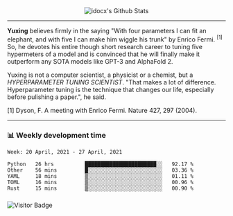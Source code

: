 <div align="center">
    <img align="center" src="https://github-readme-stats.vercel.app/api?username=idocx&show_icons=true&count_private=true&hide_border=true" alt="idocx's Github Stats"></img>
</div>

---

**Yuxing** believes firmly in the saying "With four parameters I can fit an elephant, and with five I can make him wiggle his trunk" by Enrico Fermi. <sup>[1]</sup> So, he devotes his entire though short research career to tuning five hypermeters of a model and is convinced that he will finally make it outperform any SOTA models like GPT-3 and AlphaFold 2.

Yuxing is not a computer scientist, a physicist or a chemist, but a *HYPERPARAMETER TUNING SCIENTIST*. "That makes a lot of difference. Hyperparameter tuning is the technique that changes our life, especially before pulishing a paper.", he said.

[1] Dyson, F. A meeting with Enrico Fermi. Nature 427, 297 (2004).


---

### 📊 Weekly development time
<!--START_SECTION:waka-->
```text
Week: 20 April, 2021 - 27 April, 2021

Python   26 hrs          ███████████████████████░░   92.17 % 
Other    56 mins         █░░░░░░░░░░░░░░░░░░░░░░░░   03.36 % 
YAML     18 mins         ▒░░░░░░░░░░░░░░░░░░░░░░░░   01.11 % 
TOML     16 mins         ▒░░░░░░░░░░░░░░░░░░░░░░░░   00.96 % 
Rust     15 mins         ▒░░░░░░░░░░░░░░░░░░░░░░░░   00.90 % 
```
<!--END_SECTION:waka-->

### 

![Visitor Badge](https://visitor-badge.laobi.icu/badge?page_id=idocx.idocx)